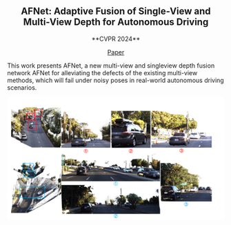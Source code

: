 <div align="center">
<h2>AFNet: Adaptive Fusion of Single-View and Multi-View Depth for Autonomous Driving</h2>
**CVPR 2024**

[Paper](https://arxiv.org/pdf/2403.07535.pdf)
</div>

This work presents AFNet, a new multi-view and singleview depth fusion network AFNet for alleviating the defects of the existing multi-view methods, which will fail under noisy poses in real-world autonomous driving scenarios.

<img src="assets/pointcloud2.pdf" alt="drawing" width="800"/>
